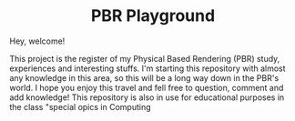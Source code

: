 <center> <h1>PBR Playground</h1> </center>

Hey, welcome! 

This project is the register of my Physical Based Rendering (PBR) study, experiences and interesting stuffs. I'm starting this repository with almost any knowledge in this area, so this will be a long way down in the PBR's world. I hope you enjoy this travel and fell free to question, comment and  add knowledge! This repository is also in use for educational purposes in the class "special opics in Computing
<!--stackedit_data:
eyJoaXN0b3J5IjpbLTE2MDI0NjM2NjldfQ==
-->